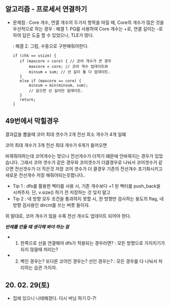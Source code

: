 ## 알고리즘 - 프로세서 연결하기
 - 문제점 : Core 개수, 연결 개수의 두가지 항목을 따질 때, Core의 개수가 많은 것을 우선적으로 하는 경우
    : 해결 1. PQ를 사용하여 Core 개수는 +로, 연결 길이는 -로 하여 답은 도출 할 수 있었으나, TLE가 떴다.
    
    : 해결 2. 그럼, 수동으로 구현해줘야한다.
     ```
     if (chk == vsize) {
		if (maxcore < core) { // 코어 개수가 큰 경우
			maxcore = core; // 코어 개수 업데이트와
			minsum = sum; // 선 길이 둘 다 업데이트.
		}
		else if (maxcore == core) {
			minsum = min(minsum, sum); 
            // 같으면 선 길이만 업데이트.
		}
		return;
	}
    ```

49번에서 막힐경우
---------------------
결과값을 뽑을때
코어 최대 갯수가 2개
전선 최소 개수가 4개 일떄

코어 최대 개수가 3개
전선 최대 개수가 6개가 들어오면

바꿔줘야하는데 코어개수는 맞으나 전선개수가 더적기 떄문에 안바꿔지는 경우가 있었습니다.
그래서 코어 갯수가 같은 경우와 코어갯수가 더클경우로 나눠서
코어갯수가 같으면 전선갯수가 더 작은것 저장
코어 갯수가 더 클경우 기존의 전선개수 초기화시키고 새로운 전선개수 저장 해줘야되는듯합니다..

 - Tip 1 : dfs를 활용한 벡터를 사용 시, 기존 개수보다 +1 된 벡터를 push_back을 시켜주자. 단, v.size() 하기 전 저장하는 것 잊지 말고
 - Tip 2 : 네 방향 모두 조건을 통과하지 못할 시, 한 방향만 검사하는 용도의 flag, 네 방향 검사용인 dircnt를 쓰는 버릇 들이자.

위 말대로, 코어 개수가 많을 수록 전선 개수도 업데이트 되어야 한다.

***반례를 만들 때 생각해 봐야 하는 점***
 - 1. 한쪽으로 선을 연결해야 dfs가 적용되는 경우라면?
    : 모든 방향으로 가지치기가 되지 않을때 처리는?

 - 2. 벽인 경우는? 또다른 코어인 경우는? 선인 경우는?
    : 모든 경우를 다 나눠서 처리하는 습관 가지자.

## 20. 02. 29(토)
 - 집에 있으니 나태해졌다. 다시 버닝 하기 D-7!
